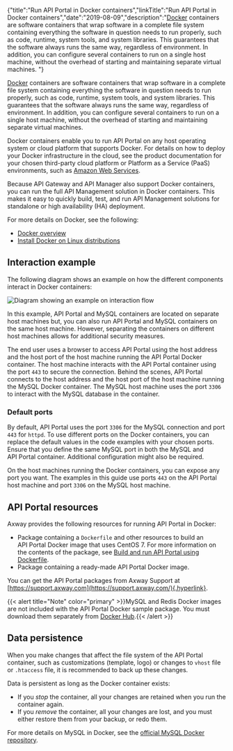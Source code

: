 {"title":"Run API Portal in Docker containers","linkTitle":"Run API Portal in Docker containers","date":"2019-08-09","description":"[Docker](https://www.docker.com/) containers are software containers that wrap software in a complete file system containing everything the software in question needs to run properly, such as code, runtime, system tools, and system libraries. This guarantees that the software always runs the same way, regardless of environment. In addition, you can configure several containers to run on a single host machine, without the overhead of starting and maintaining separate virtual machines. "} ﻿

[Docker](https://www.docker.com/) containers are software containers that wrap software in a complete file system containing everything the software in question needs to run properly, such as code, runtime, system tools, and system libraries. This guarantees that the software always runs the same way, regardless of environment. In addition, you can configure several containers to run on a single host machine, without the overhead of starting and maintaining separate virtual machines.

Docker containers enable you to run API Portal on any host operating system or cloud platform that supports Docker. For details on how to deploy your Docker infrastructure in the cloud, see the product documentation for your chosen third-party cloud platform or Platform as a Service (PaaS) environments, such as [Amazon Web Services](https://aws.amazon.com/).

Because API Gateway and API Manager also support Docker containers, you can run the full API Management solution in Docker containers. This makes it easy to quickly build, test, and run API Management solutions for standalone or high availability (HA) deployment.

For more details on Docker, see the following:

-   [Docker overview](https://docs.docker.com/engine/understanding-docker/)
-   [Install Docker on Linux distributions](https://docs.docker.com/engine/installation/linux/)

Interaction example
-------------------

The following diagram shows an example on how the different components interact in Docker containers:

![Diagram showing an example on interaction flow](/Images/APIPortal/API_Portal_Docker.png)

In this example, API Portal and MySQL containers are located on separate host machines but, you can also run API Portal and MySQL containers on the same host machine. However, separating the containers on different host machines allows for additional security measures.

The end user uses a browser to access API Portal using the host address and the host port of the host machine running the API Portal Docker container. The host machine interacts with the API Portal container using the port `443` to secure the connection. Behind the scenes, API Portal connects to the host address and the host port of the host machine running the MySQL Docker container. The MySQL host machine uses the port `3306` to interact with the MySQL database in the container.

### Default ports

By default, API Portal uses the port `3306` for the MySQL connection and port `443` for `httpd`. To use different ports on the Docker containers, you can replace the default values in the code examples with your chosen ports. Ensure that you define the same MySQL port in both the MySQL and API Portal container. Additional configuration might also be required.

On the host machines running the Docker containers, you can expose any port you want. The examples in this guide use ports `443` on the API Portal host machine and port `3306` on the MySQL host machine.

API Portal resources
--------------------

Axway provides the following resources for running API Portal in Docker:

-   Package containing a `Dockerfile` and other resources to build an API Portal Docker image that uses CentOS 7. For more information on the contents of the package, see [Build and run API Portal using Dockerfile](docker_portal_deploy.htm).
-   Package containing a ready-made API Portal Docker image.

You can get the API Portal packages from Axway Support at [https://support.axway.com](https://support.axway.com/){.hyperlink}.

{{< alert title="Note" color="primary" >}}MySQL and Redis Docker images are not included with the API Portal Docker sample package. You must download them separately from [Docker Hub](https://hub.docker.com/).{{< /alert >}}

Data persistence
----------------

When you make changes that affect the file system of the API Portal container, such as customizations (template, logo) or changes to `vhost` file or `.htaccess` file, it is recommended to back up these changes.

Data is persistent as long as the Docker container exists:

-   If you *stop* the container, all your changes are retained when you run the container again.
-   If you *remove* the container, all your changes are lost, and you must either restore them from your backup, or redo them.

For more details on MySQL in Docker, see the [official MySQL Docker repository](https://hub.docker.com/_/mysql/).
